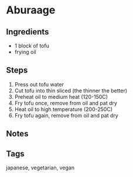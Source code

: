 # Aburaage

## Ingredients

* 1 block of tofu 
* frying oil

## Steps

1. Press out tofu water
2. Cut tofu into thin sliced (the thinner the better)
3. Preheat oil to medium heat (120-150C)
4. Fry tofu once, remove from oil and pat dry
5. Heat oil to high temperature (200-250C)
6. Fry tofu again, remove from oil and pat dry

## Notes

## Tags
japanese, vegetarian, vegan
